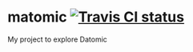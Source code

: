 matomic [![Travis CI status](https://secure.travis-ci.org/meggermo/matomic.png)](http://travis-ci.org/#!/meggermo/matomic/builds) 
=======

My project to explore Datomic
